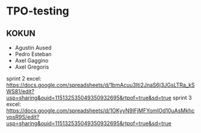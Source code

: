 # TPO-testing

## KOKUN
- Agustin Aused
- Pedro Esteban
- Axel Gaggino
- Axel Gregoris

sprint 2 excel: https://docs.google.com/spreadsheets/d/1bmAcuu3Iti2JnaS6j3JGsLTRa_kSWS81/edit?usp=sharing&ouid=115132535049350932695&rtpof=true&sd=true
sprint 3 excel: https://docs.google.com/spreadsheets/d/1OKyyN9IFjMFYomlOd10uAsMkhcvpsR9S/edit?usp=sharing&ouid=115132535049350932695&rtpof=true&sd=true